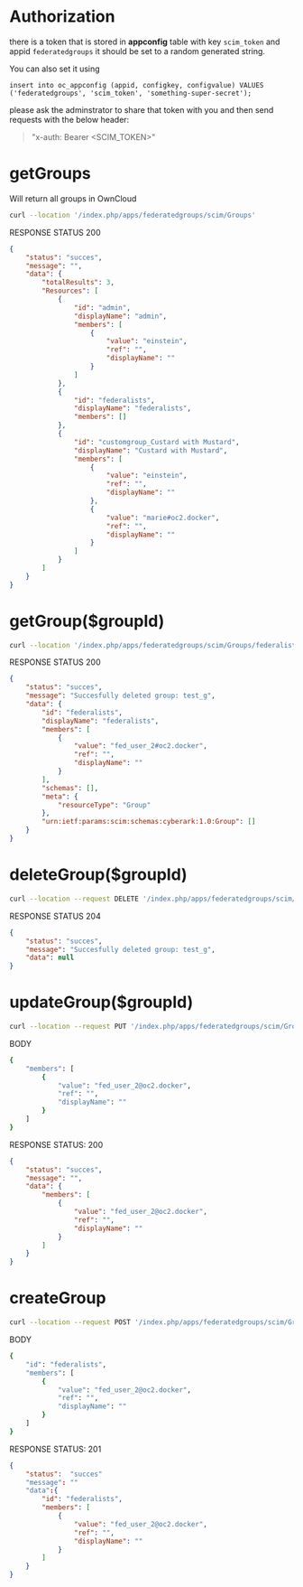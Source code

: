 # Authorization
there is a token that is stored in **appconfig** table with key `scim_token` and appid `federatedgroups` it should be set to a random generated string. 

You can also set it using
```
insert into oc_appconfig (appid, configkey, configvalue) VALUES ('federatedgroups', 'scim_token', 'something-super-secret');
```

please ask the adminstrator to share that token with you and then send requests with the below header: 

> "x-auth: Bearer <SCIM_TOKEN>"


# getGroups 
Will return all groups in OwnCloud

```bash
curl --location '/index.php/apps/federatedgroups/scim/Groups'
```

RESPONSE STATUS 200
```json
{
    "status": "succes",
    "message": "",
    "data": {
        "totalResults": 3,
        "Resources": [
            {
                "id": "admin",
                "displayName": "admin",
                "members": [
                    {
                        "value": "einstein",
                        "ref": "",
                        "displayName": ""
                    }
                ]
            },
            {
                "id": "federalists",
                "displayName": "federalists",
                "members": []
            },
            {
                "id": "customgroup_Custard with Mustard",
                "displayName": "Custard with Mustard",
                "members": [
                    {
                        "value": "einstein",
                        "ref": "",
                        "displayName": ""
                    },
                    {
                        "value": "marie#oc2.docker",
                        "ref": "",
                        "displayName": ""
                    }
                ]
            }
        ]
    }
}
```

# getGroup($groupId)

```bash
curl --location '/index.php/apps/federatedgroups/scim/Groups/federalists'
```

RESPONSE STATUS 200
```json
{
    "status": "succes",
    "message": "Succesfully deleted group: test_g",
    "data": {
        "id": "federalists",
        "displayName": "federalists",
        "members": [
            {
                "value": "fed_user_2#oc2.docker",
                "ref": "",
                "displayName": ""
            }
        ],
        "schemas": [],
        "meta": {
            "resourceType": "Group"
        },
        "urn:ietf:params:scim:schemas:cyberark:1.0:Group": []
    }
}
```

# deleteGroup($groupId)

```bash
curl --location --request DELETE '/index.php/apps/federatedgroups/scim/Groups/federalists'
```
RESPONSE STATUS 204
```json
{
    "status": "succes",
    "message": "Succesfully deleted group: test_g",
    "data": null
}
```

# updateGroup($groupId)

```bash
curl --location --request PUT '/index.php/apps/federatedgroups/scim/Groups/federalists'
```
BODY
```bash
{
    "members": [
        {
            "value": "fed_user_2@oc2.docker",
            "ref": "",
            "displayName": ""
        }
    ]
}
```
RESPONSE STATUS: 200
```json
{
    "status": "succes",
    "message": "",
    "data": {
        "members": [
            {
                "value": "fed_user_2@oc2.docker",
                "ref": "",
                "displayName": ""
            }
        ]
    }
}

```

# createGroup

```bash
curl --location --request POST '/index.php/apps/federatedgroups/scim/Groups'
```
BODY
```bash
{
    "id": "federalists",
    "members": [
        {
            "value": "fed_user_2@oc2.docker",
            "ref": "",
            "displayName": ""
        }
    ]
}
```
RESPONSE STATUS: 201
```json
{
    "status":  "succes"
    "message": ""
    "data":{
        "id": "federalists",
        "members": [
            {
                "value": "fed_user_2@oc2.docker",
                "ref": "",
                "displayName": ""
            }
        ]
    }
}
```

